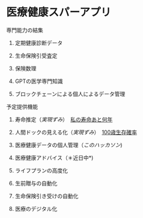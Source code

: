 # 医療健康スパーアプリ

専門能力の結集　　　　

1. 定期健康診断データ　
  
2. 生命保険引受査定
　　　
3. 保険数理
　　　
4. GPTの医学専門知識
　　　
5. ブロックチェーンによる個人によるデータ管理　　　　　　
　　
  
   
  
予定提供機能　　　　

1. 寿命推定（*実現ずみ*）　[私の寿命あと何年](https://insharerance.com/gv/jyumyo)　　　　
  
2. 人間ドックの見える化（*実現ずみ*）　[100歳生存確率](https://insharerance.com/gv/jyumyo)　　　　

4. 医療健康データの個人管理（*このハッカソン*)　　　　

5. 医療健康アドバイス（＊近日中*)　　　　
 
6. ライフプランの高度化　　　　

7. 生前贈与の自動化　　　　

8. 生命保険引き受けの自動化
　　　
9. 医療のデジタル化

　　　



 
 

